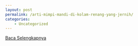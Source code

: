 ```yaml
---
layout: post
permalink: /arti-mimpi-mandi-di-kolam-renang-yang-jernih/
categories:
    - Uncategorized
---
```


[Baca Selengkapnya](/08)